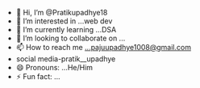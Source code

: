 - 👋 Hi, I’m @Pratikupadhye18
- 👀 I’m interested in ...web dev
- 🌱 I’m currently learning ...DSA
- 💞️ I’m looking to collaborate on ...
- 📫 How to reach me ...pajuupadhye1008@gmail.com
- social media-pratik__upadhye
- 😄 Pronouns: ...He/Him
- ⚡ Fun fact: ...

<!---
Pratikupadhye18/Pratikupadhye18 is a ✨ special ✨ repository because its `README.md` (this file) appears on your GitHub profile.
You can click the Preview link to take a look at your changes.
--->
